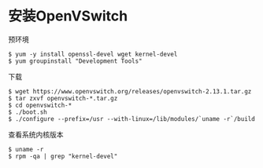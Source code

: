 # 安装OpenVSwitch

预环境

```
$ yum -y install openssl-devel wget kernel-devel
$ yum groupinstall "Development Tools"
```

下载

```
$ wget https://www.openvswitch.org/releases/openvswitch-2.13.1.tar.gz
$ tar zxvf openvswitch-*.tar.gz
$ cd openvswitch-*
$ ./boot.sh
$ ./configure --prefix=/usr --with-linux=/lib/modules/`uname -r`/build
```

查看系统内核版本

```
$ uname -r
$ rpm -qa | grep "kernel-devel"
```